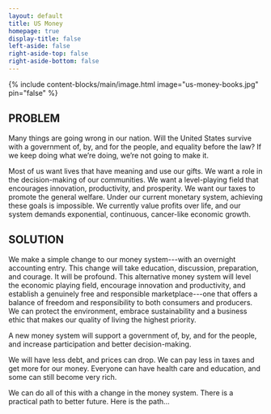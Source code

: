 ```yaml
---
layout: default
title: US Money
homepage: true
display-title: false
left-aside: false
right-aside-top: false
right-aside-bottom: false
---
```


{% include content-blocks/main/image.html image="us-money-books.jpg" pin="false" %}

## PROBLEM
Many things are going wrong in our nation. Will the United States survive with a government of, by, and for the people, and equality before the law? If we keep doing what we’re doing, we’re not going to make it.

Most of us want lives that have meaning and use our gifts. We want a role in the decision-making of our communities. We want a level-playing field that encourages innovation, productivity, and prosperity. We want our taxes to promote the general welfare. Under our current monetary system, achieving these goals is impossible. We currently value profits over life, and our system demands exponential, continuous, cancer-like economic growth.

## SOLUTION
We make a simple change to our money system---with an overnight accounting entry. This change will take education, discussion, preparation, and courage. It will be profound. This alternative money system will level the economic playing field, encourage innovation and productivity, and establish a genuinely free and responsible marketplace---one that offers a balance of freedom and responsibility to both consumers and producers. We can protect the environment, embrace sustainability and a business ethic that makes our quality of living the highest priority.

A new money system will support a government of, by, and for the people, and increase participation and better decision-making.

We will have less debt, and prices can drop. We can pay less in taxes and get more for our money. Everyone can have health care and education, and some can still become very rich.

We can do all of this with a change in the money system. There is a practical path to better future. Here is the path…
